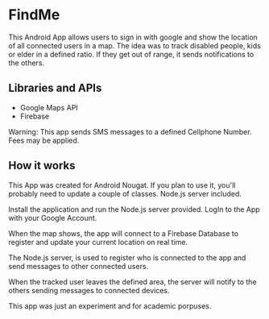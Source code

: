 # FindMe
This Android App allows users to sign in with google and show the location of all connected users in a map. The idea was to track disabled people, kids or elder in a defined ratio. 
If they get out of range, it sends notifications to the others.

## Libraries and APIs
* Google Maps API
* Firebase

Warning: This app sends SMS messages to a defined Cellphone Number. Fees may be applied.

## How it works
This App was created for Android Nougat. If you plan to use it, you'll probably need to update a couple of classes.
Node.js server included.

Install the application and run the Node.js server provided. LogIn to the App with your Google Account.

When the map shows, the app will connect to a Firebase Database to register and update your current location on real time.

The Node.js server, is used to register who is connected to the app and send messages to other connected users.

When the tracked user leaves the defined area, the server will notify to the others sending messages to connected devices.

This app was just an experiment and for academic porpuses.
